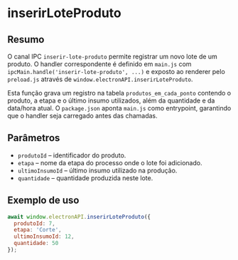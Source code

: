 # inserirLoteProduto

## Resumo
O canal IPC `inserir-lote-produto` permite registrar um novo lote de um produto. O handler correspondente é definido em `main.js` com `ipcMain.handle('inserir-lote-produto', ...)` e exposto ao renderer pelo `preload.js` através de `window.electronAPI.inserirLoteProduto`.

Esta função grava um registro na tabela `produtos_em_cada_ponto` contendo o produto, a etapa e o último insumo utilizados, além da quantidade e da data/hora atual. O `package.json` aponta `main.js` como entrypoint, garantindo que o handler seja carregado antes das chamadas.

## Parâmetros
- `produtoId` – identificador do produto.
- `etapa` – nome da etapa do processo onde o lote foi adicionado.
- `ultimoInsumoId` – último insumo utilizado na produção.
- `quantidade` – quantidade produzida neste lote.

## Exemplo de uso
```js
await window.electronAPI.inserirLoteProduto({
  produtoId: 7,
  etapa: 'Corte',
  ultimoInsumoId: 12,
  quantidade: 50
});
```
